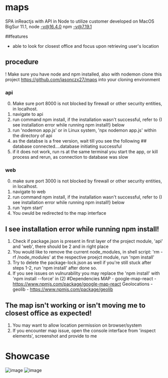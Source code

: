 # maps

SPA inReactjs with API in Node to utilize customer
developed on MacOS BigSur 11.1, 
node -v@16.4.0
npm -v@7.19.1

##features
 - able to look for closest office and focus upon retrieving user's location

## procedure
! Make sure you have node and npm installed, also with nodemon
clone this project https://github.com/jasonczx27/maps into your cloning environment
### api
0. Make sure port 8000 is not blocked by firewall or other security entities, in localhost.
1. navigate to api
2. run command npm install, if the installation wasn't successful, refer to {I see installation error while running npm install!} below
3. run 'nodemon app.js' or in Linux system, 'npx nodemon app.js' within the directory of api
4. as the databse is a free version, wait till you see the following ## database connected....database initiating successful
5. if it does not work, run rs at the same terminal you start the app, or kill process and rerun, as connection to database was slow

### web
0. make sure port 3000 is not blocked by firewall or other security entities, in localhost.
1. navigate to web
2. run command npm install, if the installation wasn't successful, refer to {I see installation error while running npm install!} below
3. run 'npm start'
4. You owuld be redirected to the map interface

## I see installation error while running npm install!
1. Check if package.json is present in first layer of the project module, 'api' and 'web', there should be 2 and in right place
2. You would like to remove the current node_modules, in shell script: 'rm -rf /node_modules' at the respective proejct module, run 'npm install'
3. Try to delete the package-lock.json as well if you're still stuck after steps 1-2, run 'npm install' after done so.
4. If you see issues on vulnurability you may replace the 'npm install' with 'npm install --force' in (2)
#Dependencies
MAP - google-map-react - https://www.npmjs.com/package/google-map-react
Geolocations - geolib - https://www.npmjs.com/package/geolib

## The map isn't working or isn't moving me to closest office as expected!
1. You may want to allow location permission on browser/system
2. If you encounter map issue, open the console interface from 'inspect elements', screenshot and provide to me


# Showcase
![image](https://user-images.githubusercontent.com/68674815/128631913-4ee21fa2-2f42-4fdc-b94b-cc4c86051e6d.png)
![image](https://user-images.githubusercontent.com/68674815/128632153-02a7d454-834f-4790-9f23-6b1add144940.png)






